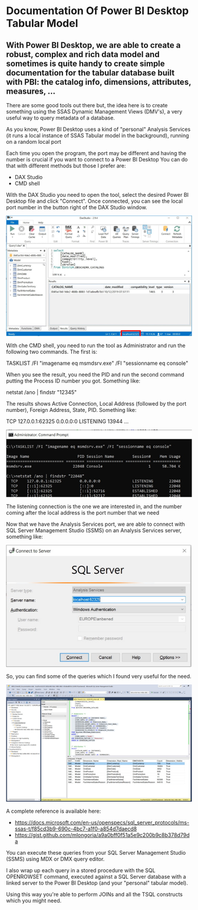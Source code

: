 # Documentation Of Power BI Desktop Tabular Model

## With Power BI Desktop, we are able to create a robust, complex and rich data model and sometimes is quite handy to create simple documentation for the tabular database built with PBI: the catalog info, dimensions, attributes, measures, ...

There are some good tools out there but, the idea here is to create something using the SSAS Dynamic Management Views (DMV's), a very useful way to query metadata of a database. 

As you know, Power BI Desktop uses a kind of "personal" Analysis Services (it runs a local instance of SSAS Tabular model in the background), running on a random local port

Each time you open the program, the port may be different and having the number is crucial if you want to connect to a Power BI Desktop You can do that with different methods but those I prefer are:
- DAX Studio
- CMD shell

With the DAX Studio you need to open the tool, select the desired Power BI Desktop file and click "Connect".
Once connected, you can see the local port number in the button right of the DAX Studio window.

![DAX Studio](images/daxstudio.JPG)

With che CMD shell, you need to run the tool as Administrator and run the following two commands.
The first is:

TASKLIST /FI "imagename eq msmdsrv.exe" /FI "sessionname eq console"

When you see the result, you need the PID and run the second command putting the Process ID number you got.
Something like:

netstat /ano | findstr "12345"

The results shows Active Connection, Local Address (followed by the port number), Foreign Address, State, PID. Something like:

TCP      127.0.0.1:62325        0.0.0.0:0       LISTENING    13944
...

![CMD Shell](images/cmdshell.jpg)

The listening connection is the one we are interested in, and the number coming after the local address is the port number that we need

Now that we have the Analysis Services port, we are able to connect with SQL Server Management Studio (SSMS) on an Analysis Services server, something like: 

![SQL Server Management Studio](images/ssms.jpg)

So, you can find some of the queries which I found very useful for the need. 

![MDX Query](images/querymdx.jpg)

A complete reference is available here:
- https://docs.microsoft.com/en-us/openspecs/sql_server_protocols/ms-ssas-t/f85cd3b9-690c-4bc7-a1f0-a854d7daecd8
- https://gist.github.com/mlongoria/a9a0bff0f51a5e9c200b9c8b378d79da 

You can execute these queries from your SQL Server Management Studio (SSMS) using MDX or DMX query editor.


I also wrap up each query in a stored procedure with the SQL OPENROWSET command, executed against a SQL Server database with a linked server to the Power BI Desktop (and your "personal" tabular model).

Using this way you're able to perform JOINs and all the TSQL constructs which you might need.
